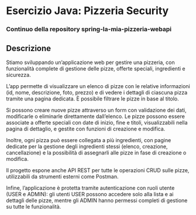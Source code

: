 # Esercizio Java: Pizzeria Security

### Continuo della repository spring-la-mia-pizzeria-webapi

## Descrizione

Stiamo sviluppando un’applicazione web per gestire una pizzeria, con funzionalità complete di gestione delle pizze, offerte speciali, ingredienti e sicurezza.

L’app permette di visualizzare un elenco di pizze con le relative informazioni (id, nome, descrizione, foto, prezzo) e di vedere i dettagli di ciascuna pizza tramite una pagina dedicata. È possibile filtrare le pizze in base al titolo.

Si possono creare nuove pizze attraverso un form con validazione dei dati, modificarle o eliminarle direttamente dall’elenco. Le pizze possono essere associate a offerte speciali con date di inizio, fine e titoli, visualizzabili nella pagina di dettaglio, e gestite con funzioni di creazione e modifica.

Inoltre, ogni pizza può essere collegata a più ingredienti, con pagine dedicate per la gestione degli ingredienti stessi (elenco, creazione, cancellazione) e la possibilità di assegnarli alle pizze in fase di creazione o modifica.

Il progetto espone anche API REST per tutte le operazioni CRUD sulle pizze, utilizzabili da strumenti esterni come Postman.

Infine, l’applicazione è protetta tramite autenticazione con ruoli utente (USER e ADMIN): gli utenti USER possono accedere solo alla lista e ai dettagli delle pizze, mentre gli ADMIN hanno permessi completi di gestione su tutte le funzionalità.
